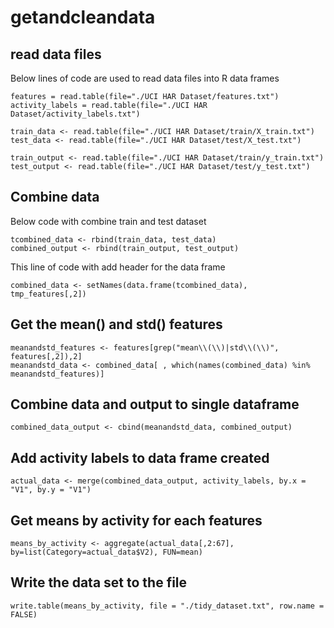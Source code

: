 # getandcleandata

## read data files

Below lines of code are used to read data files into R data frames
```{r}
features = read.table(file="./UCI HAR Dataset/features.txt")
activity_labels = read.table(file="./UCI HAR Dataset/activity_labels.txt")
```

```{r}
train_data <- read.table(file="./UCI HAR Dataset/train/X_train.txt")
test_data <- read.table(file="./UCI HAR Dataset/test/X_test.txt")
```

```{r}
train_output <- read.table(file="./UCI HAR Dataset/train/y_train.txt")
test_output <- read.table(file="./UCI HAR Dataset/test/y_test.txt")
```

## Combine data
Below code with combine train and test dataset
```{r}
tcombined_data <- rbind(train_data, test_data)
combined_output <- rbind(train_output, test_output)
```

This line of code with add header for the data frame
```{r}
combined_data <- setNames(data.frame(tcombined_data), tmp_features[,2])
```

## Get the mean() and std() features
```{r}
meanandstd_features <- features[grep("mean\\(\\)|std\\(\\)", features[,2]),2]
meanandstd_data <- combined_data[ , which(names(combined_data) %in% meanandstd_features)]
```

## Combine data and output to single dataframe
```{r}
combined_data_output <- cbind(meanandstd_data, combined_output)
```

## Add activity labels to data frame created
```{r}
actual_data <- merge(combined_data_output, activity_labels, by.x = "V1", by.y = "V1")
```

## Get means by activity for each features
```{r}
means_by_activity <- aggregate(actual_data[,2:67], by=list(Category=actual_data$V2), FUN=mean)
```

## Write the data set to the file
```{r}
write.table(means_by_activity, file = "./tidy_dataset.txt", row.name = FALSE)
```